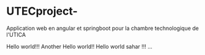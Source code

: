 # UTECproject-
Application web en angular et springboot pour la chambre technologique de l'UTICA

Hello world!!!
Another Hello world!!
Hello world sahar !!!
...
